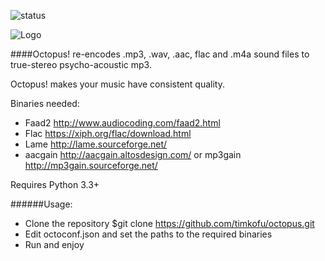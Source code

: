 ![status](https://travis-ci.org/timkofu/octopus.svg?branch=master)

![Logo](https://code.google.com/p/tims-octopus/logo?cct=1260817422)

####Octopus! re-encodes .mp3, .wav, .aac, flac and .m4a sound files to true-stereo psycho-acoustic mp3.

Octopus! makes your music have consistent quality.

Binaries needed:
- Faad2 http://www.audiocoding.com/faad2.html
- Flac https://xiph.org/flac/download.html
- Lame http://lame.sourceforge.net/
- aacgain http://aacgain.altosdesign.com/ or mp3gain http://mp3gain.sourceforge.net/

Requires Python 3.3+

######Usage:
- Clone the repository $git clone https://github.com/timkofu/octopus.git
- Edit octoconf.json and set the paths to the required binaries
- Run and enjoy
